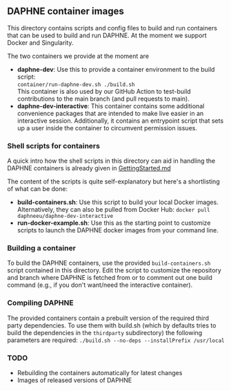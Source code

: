 <!--
Copyright 2023 The DAPHNE Consortium

Licensed under the Apache License, Version 2.0 (the "License");
you may not use this file except in compliance with the License.
You may obtain a copy of the License at

http://www.apache.org/licenses/LICENSE-2.0

Unless required by applicable law or agreed to in writing, software
distributed under the License is distributed on an "AS IS" BASIS,
WITHOUT WARRANTIES OR CONDITIONS OF ANY KIND, either express or implied.
See the License for the specific language governing permissions and
limitations under the License.
-->

## DAPHNE container images

This directory contains scripts and config files to build and run containers 
that can be used to build and run DAPHNE. At the moment we support Docker and Singularity.

The two containers we provide at the moment are 
* **daphne-dev**: Use this to provide a container environment to the build script:<br/>
``container/run-daphne-dev.sh ./build.sh`` <br/>
This container is also used by our GitHub Action to test-build contributions to the main branch (and pull requests to main). 
* **daphne-dev-interactive**: This container contains some additional convenience packages that are intended to
make live easier in an interactive session. Additionally, it contains an entrypoint script that sets up 
a user inside the container to circumvent permission issues.

### Shell scripts for containers
A quick intro how the shell scripts in this directory can aid in handling the DAPHNE containers is already given
in [GettingStarted.md](../doc/GettingStarted.md)

The content of the scripts is quite self-explanatory but here's a shortlisting of what can be done:
* **build-containers.sh**: Use this script to build your local Docker images. Alternatively, they can also be pulled 
from Docker Hub: ``docker pull daphneeu/daphne-dev-interactive``
* **run-docker-example.sh**: Use this as the starting point to customize scripts to launch the DAPHNE docker images from 
your command line.

### Building a container
To build the DAPHNE containers, use the provided ``build-containers.sh`` script contained in this directory.
Edit the script to customize the repository and branch where DAPHNE is fetched from or to comment out one build command
(e.g., if you don't want/need the interactive container).

### Compiling DAPHNE 
The provided containers contain a prebuilt version of the required third party dependencies. To use them 
with build.sh (which by defaults tries to build the dependencies in the ``thirdparty`` subdirectory) the following parameters are required:
``./build.sh --no-deps --installPrefix /usr/local``

### TODO
* Rebuilding the containers automatically for latest changes
* Images of released versions of DAPHNE 
